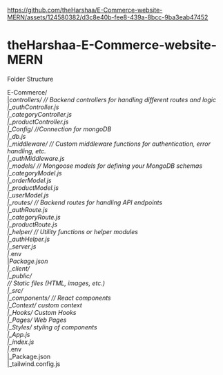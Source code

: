 https://github.com/theHarshaa/E-Commerce-website-MERN/assets/124580382/d3c8e40b-fee8-439a-8bcc-9ba3eab47452

# theHarshaa-E-Commerce-website-MERN

Folder Structure

E-Commerce/<br>
|_controllers/ // Backend controllers for handling different routes and logic<br>
|\_authController.js<br>
|\_categoryController.js<br>
|\_productController.js<br>
|\_Config/ //Connection for mongoDB<br>
|\_db.js<br>
|\_middleware/ // Custom middleware functions for authentication, error handling, etc.<br>
|\_authMiddleware.js<br>
|\_models/ // Mongoose models for defining your MongoDB schemas<br>
|\_categoryModel.js<br>
|\_orderModel.js<br>
|\_productModel.js<br>
|\_userModel.js<br>
|\_routes/ // Backend routes for handling API endpoints<br>
|\_authRoute.js<br>
|\_categoryRoute.js<br>
|\_productRoute.js<br>
|\_helper/ // Utility functions or helper modules<br>
|\_authHelper.js<br>
|\_server.js<br>
|_.env<br>
|_Package.json<br>
|\_client/<br>
|\_public/<br>
// Static files (HTML, images, etc.)<br>
|\_src/<br>
|\_components/ // React components<br>
|\_Context/ custom context<br>
|\_Hooks/ Custom Hooks<br>
|\_Pages/ Web Pages<br>
|\_Styles/ styling of components<br>
|\_App.js<br>
|\_index.js<br>
|_.env<br>
|\_Package.json<br>
|\_tailwind.config.js<br>
